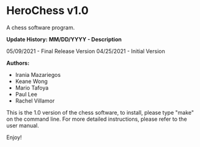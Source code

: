 # HeroChess v1.0
A chess software program. 

**Update History:**
**MM/DD/YYYY - Description**

05/09/2021 - Final Release Version
04/25/2021 - Initial Version

**Authors:**
* Irania Mazariegos
* Keane Wong
* Mario Tafoya 
* Paul Lee
* Rachel Villamor

This is the 1.0 version of the chess software, to install, please type "make" on the command line.
For more detailed instructions, please refer to the user manual.

Enjoy!
